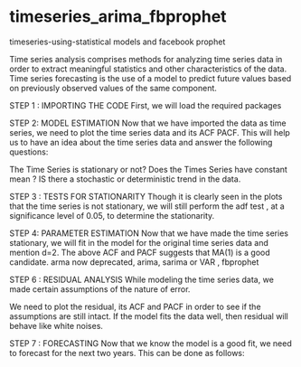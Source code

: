 # timeseries_arima_fbprophet
timeseries-using-statistical models and facebook prophet

Time series analysis comprises methods for analyzing time series data in order to extract meaningful statistics and other characteristics of the data. Time series forecasting is the use of a model to predict future values based on previously observed values of the same component.


STEP 1 : IMPORTING THE CODE
First, we will load the required packages

STEP 2: MODEL ESTIMATION
Now that we have imported the data as time series, we need to plot the time series data and its ACF PACF. This will help us to have an idea about the time series data and answer the following questions:

The Time Series is stationary or not?
Does the Times Series have constant mean ?
IS there a stochastic or deterministic trend in the data.

STEP 3 : TESTS FOR STATIONARITY
Though it is clearly seen in the plots that the time series is not stationary, we will still perform the adf test , at a significance level of 0.05, to determine the stationarity.

STEP 4: PARAMETER ESTIMATION
Now that we have made the time series stationary, we will fit in the model for the original time series data and mention d=2. The above ACF and PACF suggests that MA(1) is a good candidate.
arma now deprecated, arima, sarima or VAR , fbprophet

STEP 6 : RESIDUAL ANALYSIS
While modeling the time series data, we made certain assumptions of the nature of error.

We need to plot the residual, its ACF and PACF in order to see if the assumptions are still intact. If the model fits the data well, then residual will behave like white noises.

STEP 7 : FORECASTING
Now that we know the model is a good fit, we need to forecast for the next two years. This can be done as follows:
